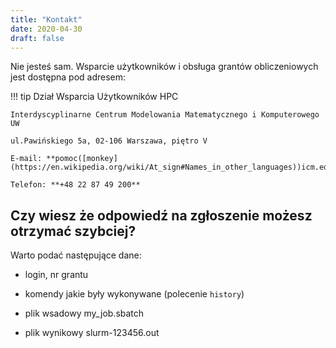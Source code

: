 ```yaml
---
title: "Kontakt"
date: 2020-04-30
draft: false
---
```


Nie jesteś sam.
Wsparcie użytkowników i obsługa grantów obliczeniowych jest dostępna pod adresem:

!!! tip
    Dział Wsparcia Użytkowników HPC

    Interdyscyplinarne Centrum Modelowania Matematycznego i Komputerowego UW

    ul.Pawińskiego 5a, 02-106 Warszawa, piętro V

    E-mail: **pomoc([monkey](https://en.wikipedia.org/wiki/At_sign#Names_in_other_languages))icm.edu.pl.**

    Telefon: **+48 22 87 49 200**

## Czy wiesz że odpowiedź na zgłoszenie możesz otrzymać szybciej?

Warto podać następujące dane:

- login, nr grantu

- komendy jakie były wykonywane (polecenie `history`)

- plik wsadowy my_job.sbatch

- plik wynikowy slurm-123456.out
